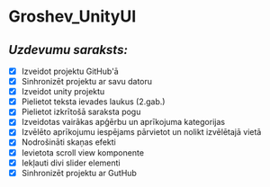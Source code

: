 # Groshev_UnityUI
## *Uzdevumu saraksts:*
- [x]	Izveidot projektu GitHub'ā
- [x]	Sinhronizēt projektu ar savu datoru
- [x]	Izveidot unity projektu
- [x]	Pielietot teksta ievades laukus (2.gab.) 
- [x]	Pielietot izkrītošā saraksta pogu
- [x]	Izveidotas vairākas apģērbu un aprīkojuma kategorijas
- [x]	Izvēlēto aprīkojumu iespējams pārvietot un nolikt izvēlētajā vietā
- [x]	Nodrošināti skaņas efekti
- [x]	Ievietota scroll view komponente
- [x]	Iekļauti divi slider elementi
- [x]	Sinhronizēt projektu ar GutHub
